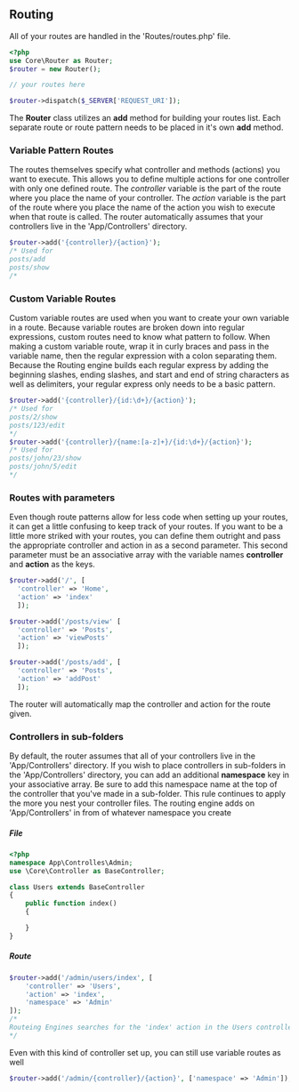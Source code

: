 ## Routing
All of your routes are handled in the 'Routes/routes.php' file.

```php
<?php 
use Core\Router as Router;
$router = new Router();

// your routes here

$router->dispatch($_SERVER['REQUEST_URI']);
```

The __Router__ class utilizes an __add__ method for building your routes list. Each separate route or 
route pattern needs to be placed in it's own __add__ method. 

### Variable Pattern Routes
The routes themselves specify what controller and methods (actions) you want to execute.
This allows you to define multiple actions for one controller with only one defined route. The _controller_ 
variable is the part of the route where you place the name of your controller. The _action_ 
variable is the part of the route where you place the name of the action you wish to execute when
that route is called. The router automatically assumes that your controllers live in the 'App/Controllers' directory.

```php
$router->add('{controller}/{action}');
/* Used for
posts/add
posts/show
/*
```

### Custom Variable Routes
Custom variable routes are used when you want to create your own variable in a route. Because variable routes
are broken down into regular expressions, custom routes need to know what pattern to follow. When making a custom
variable route, wrap it in curly braces and pass in the variable name, then the regular expression with a colon separating them.
Because the Routing engine builds each regular express by adding the beginning slashes, ending slashes, and start and end of string characters 
as well as delimiters, your regular express only needs to be a basic pattern.
```php
$router->add('{controller}/{id:\d+}/{action}');
/* Used for
posts/2/show
posts/123/edit
*/
$router->add('{controller}/{name:[a-z]+}/{id:\d+}/{action}');
/* Used for
posts/john/23/show
posts/john/5/edit
*/
```


### Routes with parameters
Even though route patterns allow for less code when setting up your routes, it can get 
a little confusing to keep track of your routes. If you want to be a little more striked with
your routes, you can define them outright and pass the appropriate controller and action
in as a second parameter. This second parameter must be an associative array with the variable names
__controller__ and __action__ as the keys.
```php
$router->add('/', [
  'controller' => 'Home', 
  'action' => 'index'
  ]);

$router->add('/posts/view' [
  'controller' => 'Posts', 
  'action' => 'viewPosts'
  ]);

$router->add('/posts/add', [
  'controller' => 'Posts', 
  'action' => 'addPost'
  ]);
```
The router will automatically map the controller and action for the route given.


### Controllers in sub-folders
By default, the router assumes that all of your controllers live in the 'App/Controllers' directory.
If you wish to place controllers in sub-folders in the 'App/Controllers' directory, you can add an additional
__namespace__ key in your associative array. Be sure to add this namespace name at the top of the controller that
you've made in a sub-folder. This rule continues to apply the more you nest your controller files. The routing engine adds on 
'App/Controllers' in from of whatever namespace you create

##### File
```php
<?php
namespace App\Controlles\Admin;
use \Core\Controller as BaseController;

class Users extends BaseController
{
    public function index()
    {

    }
}
```
##### Route
```php
$router->add('/admin/users/index', [
    'controller' => 'Users', 
    'action' => 'index', 
    'namespace' => 'Admin'
]);
/*
Routeing Engines searches for the 'index' action in the Users controller with the 'App\Controllers\Admin' namespace.
*/
```

Even with this kind of controller set up, you can still use variable routes as well

```php
$router->add('/admin/{controller}/{action}', ['namespace' => 'Admin']);
```